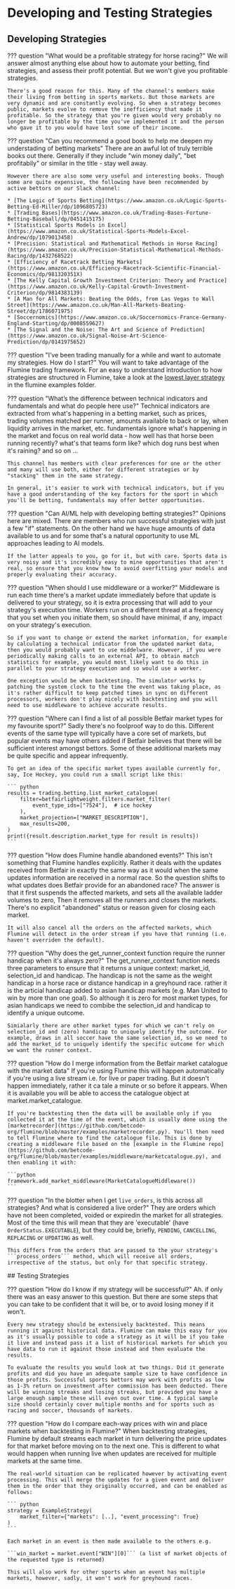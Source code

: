 # Developing and Testing Strategies

## Developing Strategies

??? question "What would be a profitable strategy for horse racing?"
    We will answer almost anything else about how to automate your betting, find strategies, and assess their profit potential. But we won't give you profitable strategies.

    There's a good reason for this. Many of the channel's members make their living from betting in sports markets. But those markets are very dynamic and are constantly evolving. So when a strategy becomes public, markets evolve to remove the inefficiency that made it profitable. So the strategy that you're given would very probably no longer be profitable by the time you've implemented it and the person who gave it to you would have lost some of their income.

??? question "Can you recommend a good book to help me deepen my understading of betting markets"
    There are an awful lot of truly terrible books out there. Generally if they include "win money daily", "bet profitabily" or similar in the title - stay well away.

    However there are also some very useful and interesting books. Though some are quite expensive, the following have been recommended by active bettors on our Slack channel:

    * [The Logic of Sports Betting](https://www.amazon.co.uk/Logic-Sports-Betting-Ed-Miller/dp/1096805723)
    * [Trading Bases](https://www.amazon.co.uk/Trading-Bases-Fortune-Betting-Baseball/dp/0451415175)
    * [Statistical Sports Models in Excel](https://www.amazon.co.uk/Statistical-Sports-Models-Excel-Andrew/dp/1079013458)
    * [Precision: Statistical and Mathematical Methods in Horse Racing](https://www.amazon.co.uk/Precision-Statistical-Mathematical-Methods-Racing/dp/1432768522)
    * [Efficiency of Racetrack Betting Markets](https://www.amazon.co.uk/Efficiency-Racetrack-Scientific-Financial-Economics/dp/981320351X)
    * [The Kelly Capital Growth Investment Criterion: Theory and Practice](https://www.amazon.co.uk/Kelly-Capital-Growth-Investment-Criterion/dp/9814383139)
    * [A Man for All Markets: Beating the Odds, from Las Vegas to Wall Street](https://www.amazon.co.uk/Man-All-Markets-Beating-Street/dp/1786071975)
    * [Soccernomics](https://www.amazon.co.uk/Soccernomics-France-Germany-England-Starting/dp/0008559627)
    * [The Signal and the Noise: The Art and Science of Prediction](https://www.amazon.co.uk/Signal-Noise-Art-Science-Prediction/dp/0141975652)

??? question "I’ve been trading manually for a while and want to automate my strategies. How do I start?"
    You will want to take advantage of the Flumine trading framework. For an easy to understand introduction to how strategies are structured in Flumine, take a look at the [lowest layer strategy](https://github.com/betcode-org/flumine/blob/master/examples/strategies/lowestlayer.py) in the flumine examples folder.

??? question "What’s the difference between technical indicators and fundamentals and what do people here use?"
    Technical indicators are extracted from what's happening in a betting market, such as prices, trading volumes matched per runner, amounts available to back or lay, when liquidity arrives in the market, etc. fundamentals ignore what's happening in the market and focus on real world data - how well has that horse been running recently? what's that teams form like? which dog runs best when it's raining? and so on ...

    This channel has members with clear preferences for one or the other and many will use both, either for different strategies or by "stacking" them in the same strategy.

    In general, it's easier to work with technical indicators, but if you have a good understanding of the key factors for the sport in which you'll be betting, fundamentals may offer better opportunities.

??? question "Can AI/ML help with developing betting strategies?"
    Opinions here are mixed. There are members who run successful strategies with just a few "if" statements. On the other hand we have huge amounts of data available to us and for some that's a natural opportunity to use ML approaches leading to AI models.

    If the latter appeals to you, go for it, but with care. Sports data is very noisy and it's incredibly easy to mine opportunities that aren't real, so ensure that you know how to avoid overfitting your models and properly evaluating their accuracy.

??? question "When should I use middleware or a worker?"
    Middleware is run each time there's a market update immediately before that update is delivered to your strategy, so it is extra processing that will add to your strategy's execution time. Workers run on a different thread at a frequency that you set when you initiate them, so should have minimal, if any, impact on your strategy's execution.

    So if you want to change or extend the market information, for example by calculating a technical indicator from the updated market data, then you would probably want to use middelware. However, if you were periodically making calls to an external API, to obtain match statistics for example, you would most likely want to do this in parallel to your strategy execution and so would use a worker.

    One exception would be when backtesting. The simulator works by patching the system clock to the time the event was taking place, as it's rather difficult to keep patched times in sync on different processors, workers don't play nicely with backtesting and you will need to use middleware to achieve accurate results.

??? question "Where can I find a list of all possible Betfair market types for my favourite sport?"
    Sadly there's no foolproof way to do this. Different events of the same type will typically have a core set of markets, but popular events may have others added if Betfair believes that there will be sufficient interest amongst bettors. Some of these additional markets may be quite specific and appear infrequently.

    To get an idea of the specific market types available currently for, say, Ice Hockey, you could run a small script like this:

    ``` python
    results = trading.betting.list_market_catalogue(
        filter=betfairlightweight.filters.market_filter(
            event_type_ids=["7524"],  # ice hockey
        ),
        market_projection=["MARKET_DESCRIPTION"],
        max_results=200,
    )
    print({result.description.market_type for result in results})
    ```

??? question "How does Flumine handle abandoned events?"
    This isn't something that Flumine handles explicitly. Rather it deals with the updates received from Betfair in exactly the same way as it would when the same updates information are received in a normal race. So the question shifts to what updates does Betfair provide for an abandoned race?
    The answer is that it first suspends the affected markets, and sets all the available ladder volumes to zero, Then it removes all the runners and closes the markets. There's no explicit "abandoned" status or reason given for closing each market.

    It will also cancel all the orders on the affected markets, which Flumine will detect in the order stream if you have that running (i.e. haven't overriden the default).

??? question "Why does the get_runner_context function require the runner handicap when it's always zero?"
    The get_runner_context function needs three parameters to ensure that it returns a unique context: market_id, selection_id and handicap. The handicap is not the same as the weight handicap in a horse race or distance handicap in a greyhound race. rather it is the articial handicap added to asian handicap markets (e.g. Man United to win by more than one goal). So although it is zero for most market types, for asian handicaps we need to combibe the selection_id and handicap to identify a unique outcome.

    Simialarly there are other market types for which we can't rely on selection_id and (zero) handicap to uniquely identify the outcome. For example, draws in all soccer have the same selection_id, so we need to add the market_id to uniquely identify the specific outcome for which we want the runner context.

??? question "How do I merge information from the Betfair market catalogue with the market data"
    If you're using Flumine this will happen automatically if you're using a live stream i.e. for live or paper trading. But it doesn't happen immediately, rather it ca tale a minute or so before it appears. When it is available you will be able to access the catalogue object at market.market_catalogue.

    If you're backtesting then the data will be available only if you collected it at the time of the event, which is usually done using the [marketrecorder](https://github.com/betcode-org/flumine/blob/master/examples/marketrecorder.py). You'll then need to tell Flumine where to find the catalogue file. This is done by creating a middleware file based on the [example in the Flumine repo](https://github.com/betcode-org/flumine/blob/master/examples/middleware/marketcatalogue.py), and then enabling it with:

    ```python
    framework.add_market_middleware(MarketCatalogueMiddleware())
    ```

??? question "In the blotter when I get ```live_orders```, is this across all strategies? And what is considered a live order?"
    They are orders which have not been completed, voided or expiredin the market for all strategies. Most of the time this will mean that they are 'executable' (have ```OrderStatus.EXECUTABLE```), but they could be, briefly, ```PENDING```, ```CANCELLING```, ```REPLACING``` or ```UPDATING``` as well.
    
    This differs from the orders that are passed to the your strategy's ```process_orders``` method, which will receive all orders, irrespective of the status, but only for that specific strategy.

## Testing Strategies

??? question "How do I know if my strategy will be successful?"
    Ah. if only there was an easy answer to this question. But there are some steps that you can take to be confident that it will be, or to avoid losing money if it won't.

    Every new strategy should be extensively backtested. This means running it against historical data. Flumine can make this easy for you as it's usually possible to code a strategy as it will be if you take it live and instead pass it a list of historical markets for which you have data to run it against those instead and then evaluate the results.

    To evaluate the results you would look at two things. Did it generate profits and did you have an adequate sample size to have confidence in those profits. Successful sports bettors may work with profits as low as 1-3% return on investment after commission has been deducted. There will be winning streaks and losing streaks, but provided you have a large enough sample these will even out over time. A typical sample size should certainly cover multiple months and for sports such as racing and soccer, thousands of markets.

??? question "How do I compare each-way prices with win and place markets when backtesting in Flumine?"
    When backtesting strategies, Flumine by default streams each market in turn delivering the price updates for that market before moving on to the next one. This is different to what would happen when running live when updates are received for multiple markets at the same time.

    The real-world situation can be replicated however by activating event processing. This will merge the updates for a given event and deliver them in the order that they originally occurred, and can be enabled as follows:

    ``` python
    strategy = ExampleStrategy(
        market_filter={"markets": [..], "event_processing": True}
    )
    ```

    Each market in an event is then made available to the others e.g.

    ```win_market = market.event["WIN"][0]``` (a list of market objects of the requested type is returned)

    This will also work for other sports when an event has multiple markets, however, sadly, it won't work for greyhound races.
